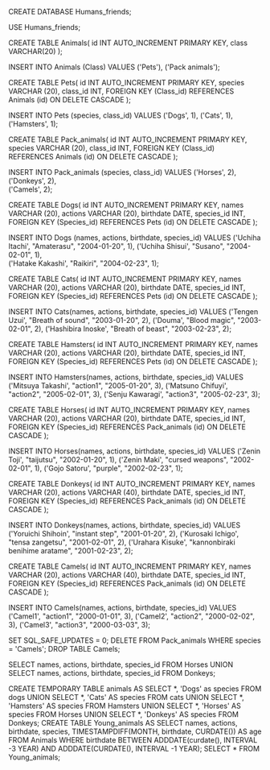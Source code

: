 CREATE DATABASE Humans_friends;

USE Humans_friends;

CREATE TABLE Animals(
	id INT AUTO_INCREMENT PRIMARY KEY,
    class VARCHAR(20)
);

INSERT INTO Animals (Class)
VALUES
('Pets'),
('Pack animals');

CREATE TABLE Pets(
	id INT AUTO_INCREMENT PRIMARY KEY,
    species VARCHAR (20),
    class_id INT,
    FOREIGN KEY (Class_id) REFERENCES Animals (id) ON DELETE CASCADE
);

INSERT INTO Pets (species, class_id)
VALUES
('Dogs', 1),
('Cats', 1),  
('Hamsters', 1);

CREATE TABLE Pack_animals(
	id INT AUTO_INCREMENT PRIMARY KEY,
    species VARCHAR (20),
    class_id INT,
    FOREIGN KEY (Class_id) REFERENCES Animals (id) ON DELETE CASCADE
);

INSERT INTO Pack_animals (species, class_id)
VALUES
('Horses', 2),
('Donkeys', 2),  
('Camels', 2);

CREATE TABLE Dogs(
	id INT AUTO_INCREMENT PRIMARY KEY,
    names VARCHAR (20),
    actions VARCHAR (20),
    birthdate DATE,
    species_id INT,
    FOREIGN KEY (Species_id) REFERENCES Pets (id) ON DELETE CASCADE
);

INSERT INTO Dogs (names, actions, birthdate, species_id)
VALUES
('Uchiha Itachi', "Amaterasu", "2004-01-20", 1),
('Uchiha Shisui', "Susano", "2004-02-01", 1),  
('Hatake Kakashi', "Raikiri", "2004-02-23", 1);

CREATE TABLE Cats(
	id INT AUTO_INCREMENT PRIMARY KEY,
    names VARCHAR (20),
    actions VARCHAR (20),
    birthdate DATE,
    species_id INT,
    FOREIGN KEY (Species_id) REFERENCES Pets (id) ON DELETE CASCADE
);

INSERT INTO Cats(names, actions, birthdate, species_id)
VALUES
('Tengen Uzui', "Breath of sound", "2003-01-20", 2),
('Douma', "Blood magic", "2003-02-01", 2), 
('Hashibira Inoske', "Breath of beast", "2003-02-23", 2);

CREATE TABLE Hamsters(
	id INT AUTO_INCREMENT PRIMARY KEY,
    names VARCHAR (20),
    actions VARCHAR (20),
    birthdate DATE,
    species_id INT,
    FOREIGN KEY (Species_id) REFERENCES Pets (id) ON DELETE CASCADE
);

INSERT INTO Hamsters(names, actions, birthdate, species_id)
VALUES
('Mitsuya Takashi', "action1", "2005-01-20", 3),
('Matsuno Chifuyi', "action2", "2005-02-01", 3), 
('Senju Kawaragi', "action3", "2005-02-23", 3);

CREATE TABLE Horses(
	id INT AUTO_INCREMENT PRIMARY KEY,
    names VARCHAR (20),
    actions VARCHAR (20),
    birthdate DATE,
    species_id INT,
    FOREIGN KEY (Species_id) REFERENCES Pack_animals (id) ON DELETE CASCADE
);

INSERT INTO Horses(names, actions, birthdate, species_id)
VALUES
('Zenin Toji', "taijutsu", "2002-01-20", 1),
('Zenin Maki', "cursed weapons", "2002-02-01", 1), 
('Gojo Satoru', "purple", "2002-02-23", 1);


CREATE TABLE Donkeys(
	id INT AUTO_INCREMENT PRIMARY KEY,
    names VARCHAR (20),
    actions VARCHAR (40),
    birthdate DATE,
    species_id INT,
    FOREIGN KEY (Species_id) REFERENCES Pack_animals (id) ON DELETE CASCADE
);


INSERT INTO Donkeys(names, actions, birthdate, species_id)
VALUES
('Yoruichi Shihoin', "instant step", "2001-01-20", 2),
('Kurosaki Ichigo', "tensa zangetsu", "2001-02-01", 2), 
('Urahara Kisuke', "kannonbiraki benihime aratame", "2001-02-23", 2);

CREATE TABLE Camels(
	id INT AUTO_INCREMENT PRIMARY KEY,
    names VARCHAR (20),
    actions VARCHAR (40),
    birthdate DATE,
    species_id INT,
    FOREIGN KEY (Species_id) REFERENCES Pack_animals (id) ON DELETE CASCADE
);


INSERT INTO Camels(names, actions, birthdate, species_id)
VALUES
('Camel1', "action1", "2000-01-01", 3),
('Camel2', "action2", "2000-02-02", 3), 
('Camel3', "action3", "2000-03-03", 3);

SET SQL_SAFE_UPDATES = 0;
DELETE FROM Pack_animals WHERE species = 'Camels';
DROP TABLE Camels;

SELECT names, actions, birthdate, species_id FROM Horses
UNION SELECT names, actions, birthdate, species_id FROM Donkeys;

CREATE TEMPORARY TABLE animals AS 
SELECT *, 'Dogs' as species FROM dogs
UNION SELECT *, 'Cats' AS species FROM cats
UNION SELECT *, 'Hamsters' AS species FROM Hamsters
UNION SELECT *, 'Horses' AS species FROM Horses
UNION SELECT *, 'Donkeys' AS species FROM Donkeys;
CREATE TABLE Young_animals AS
SELECT names, actions, birthdate, species, TIMESTAMPDIFF(MONTH, birthdate, CURDATE()) AS age
FROM Animals WHERE birthdate BETWEEN ADDDATE(curdate(), INTERVAL -3 YEAR) AND ADDDATE(CURDATE(), INTERVAL -1 YEAR);
SELECT * FROM Young_animals;